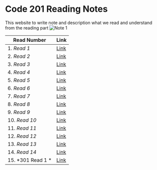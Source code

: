 # Code 201 Reading Notes
This website to write note and description what we read and understand from the reading part
![*Note 1*](https://blacklinesandbillables.com/wp-content/uploads/2016/09/notepad-1280x640.jpeg) 


 |    **Read Number**                |  **Link**                                                             |
-------------------------------------|-----------------------------------------------------------------------|
1. *Read 1*                          |  [Link](https://abdallahshanaah.github.io/Reading-Note/Class-01)      |
2. *Read 2*                          |  [Link](https://abdallahshanaah.github.io/Reading-Note/Class-02)      |
3. *Read 3*                          |  [Link](https://abdallahshanaah.github.io/Reading-Note/Class-03)      |
4. *Read 4*                          |  [Link](https://abdallahshanaah.github.io/Reading-Note/Class-04)      |
5. *Read 5*                          |  [Link](https://abdallahshanaah.github.io/Reading-Note/Class-05)      |
6. *Read 6*                          |  [Link](https://abdallahshanaah.github.io/Reading-Note/Class-06)      |
7. *Read 7*                          |  [Link](https://abdallahshanaah.github.io/Reading-Note/Class-07)      |
8. *Read 8*                          |  [Link](https://abdallahshanaah.github.io/Reading-Note/Class-08)      |
9. *Read 9*                          |  [Link](https://abdallahshanaah.github.io/Reading-Note/Class-09)      |
10. *Read 10*                        |  [Link](https://abdallahshanaah.github.io/Reading-Note/Class-10)      |
11. *Read 11*                        |  [Link](https://abdallahshanaah.github.io/Reading-Note/Class-11)      |
12. *Read 12*                        |  [Link](https://abdallahshanaah.github.io/Reading-Note/Class-12)      |
13. *Read 13*                        |  [Link](https://abdallahshanaah.github.io/Reading-Note/Class-13)      |
14. *Read 14*                        |  [Link](https://abdallahshanaah.github.io/Reading-Note/Class-14)      |
15. *301 Read 1 *                    |  [Link](https://abdallahshanaah.github.io/Reading-Note/Class-15)      |
                                                    